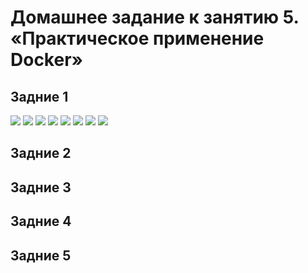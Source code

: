 # Домашнее задание к занятию 5. «Практическое применение Docker»

## Задние 1
<image src="images/1.png">
<image src="images/2.png">
<image src="images/3.png">
<image src="images/4.png">
<image src="images/5.png">
<image src="images/6.png">
<image src="images/7.png">
<image src="images/8.png">

## Задние 2

## Задние 3

## Задние 4

## Задние 5

